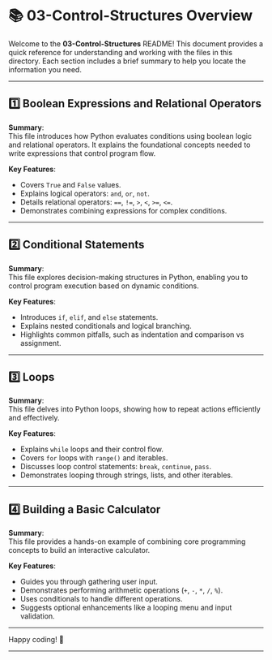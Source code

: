 # 📚 03-Control-Structures Overview

Welcome to the **03-Control-Structures** README! This document provides a quick reference for understanding and working with the files in this directory. Each section includes a brief summary to help you locate the information you need.

---

## 1️⃣ Boolean Expressions and Relational Operators
**Summary**:  
This file introduces how Python evaluates conditions using boolean logic and relational operators. It explains the foundational concepts needed to write expressions that control program flow.

**Key Features**:  
- Covers `True` and `False` values.
- Explains logical operators: `and`, `or`, `not`.
- Details relational operators: `==`, `!=`, `>`, `<`, `>=`, `<=`.
- Demonstrates combining expressions for complex conditions.

---

## 2️⃣ Conditional Statements
**Summary**:  
This file explores decision-making structures in Python, enabling you to control program execution based on dynamic conditions.

**Key Features**:  
- Introduces `if`, `elif`, and `else` statements.
- Explains nested conditionals and logical branching.
- Highlights common pitfalls, such as indentation and comparison vs assignment.

---

## 3️⃣ Loops
**Summary**:  
This file delves into Python loops, showing how to repeat actions efficiently and effectively.

**Key Features**:  
- Explains `while` loops and their control flow.
- Covers `for` loops with `range()` and iterables.
- Discusses loop control statements: `break`, `continue`, `pass`.
- Demonstrates looping through strings, lists, and other iterables.

---

## 4️⃣ Building a Basic Calculator
**Summary**:  
This file provides a hands-on example of combining core programming concepts to build an interactive calculator.

**Key Features**:  
- Guides you through gathering user input.
- Demonstrates performing arithmetic operations (`+`, `-`, `*`, `/`, `%`).
- Uses conditionals to handle different operations.
- Suggests optional enhancements like a looping menu and input validation.

---

Happy coding! 🚀

---